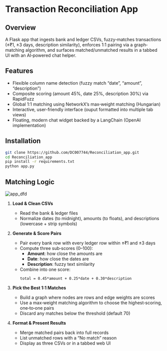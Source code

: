# Transaction Reconciliation App

## Overview
A Flask app that ingests bank and ledger CSVs, fuzzy‐matches transactions (±₹1, ±3 days, description similarity), enforces 1:1 pairing via a graph‐matching algorithm, and surfaces matched/unmatched results in a tabbed UI with an AI‑powered chat helper.

## Features
- Flexible column name detection (fuzzy match “date”, “amount”, “description”)
- Composite scoring (amount 45%, date 25%, description 30%) via RapidFuzz
- Global 1:1 matching using NetworkX’s max‐weight matching (Hungarian)
- Interactive, user-friendly interface (ouput formatted into multiple tab views)
- Floating, modern chat widget backed by a LangChain (OpenAI implementation)

## Installation

```bash
git clone https://github.com/DC007744/Reconciliation_app.git
cd Reconciliation_app
pip install -r requirements.txt
python app.py
```

## Matching Logic
![app_dfd](https://github.com/user-attachments/assets/16b457d6-3b6d-49b7-92c1-ffad80ab02b5)


1. **Load & Clean CSVs**  
   - Read the bank & ledger files  
   - Normalize dates (to midnight), amounts (to floats), and descriptions (lowercase + strip symbols)

2. **Generate & Score Pairs**  
   - Pair every bank row with every ledger row within ±₹1 and ±3 days  
   - Compute three sub‑scores (0–100):  
     - **Amount**: how close the amounts are  
     - **Date**: how close the dates are  
     - **Description**: fuzzy text similarity  
   - Combine into one score:  
     ```
     total = 0.45*amount + 0.25*date + 0.30*description
     ```

3. **Pick the Best 1:1 Matches**  
   - Build a graph where nodes are rows and edge weights are scores  
   - Use a max‑weight matching algorithm to choose the highest‑scoring, one‑to‑one pairs  
   - Discard any matches below the threshold (default 70)

4. **Format & Present Results**  
   - Merge matched pairs back into full records  
   - List unmatched rows with a “No match” reason  
   - Display as three CSVs or in a tabbed web UI  

